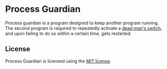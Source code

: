 # Process Guardian
Process guardian is a program designed to keep another program running.
The second program is required to repeatedly activate a [dead man's switch](https://en.wikipedia.org/wiki/Dead_man%27s_switch), and upon failing to do so within a certain time, gets restarted.

## License
Process Guardian is licensed using the [MIT license](LICENSE.txt).
